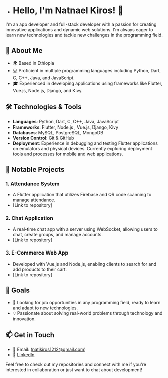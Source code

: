 - # Hello, I'm Natnael Kiros! 👋

I'm an app developer and full-stack developer with a passion for creating innovative applications and dynamic web solutions. I'm always eager to learn new technologies and tackle new challenges in the programming field.

## 🚀 About Me

- 🌍 Based in Ethiopia
- 💻 Proficient in multiple programming languages including Python, Dart, C, C++, Java, and JavaScript.
- 🎓 Experienced in developing applications using frameworks like Flutter, Vue.js, Node.js, Django, and Kivy.

## 🛠️ Technologies & Tools

- **Languages**: Python, Dart, C, C++, Java, JavaScript
- **Frameworks**: Flutter, Node.js , Vue.js, Django, Kivy
- **Databases**: MySQL, PostgreSQL, MongoDB
- **Version Control**: Git & GitHub
- **Deployment**: Experience in debugging and testing Flutter applications on emulators and physical devices. Currently exploring deployment tools and processes for mobile and web applications.

## 🌟 Notable Projects

### 1. Attendance System
   - A Flutter application that utilizes Firebase and QR code scanning to manage attendance.
   - [Link to repository]

### 2. Chat Application
   - A real-time chat app with a server using WebSocket, allowing users to chat, create groups, and manage accounts.
   - [Link to repository]

### 3. E-Commerce Web App
   - Developed with Vue.js and Node.js, enabling clients to search for and add products to their cart.
   - [Link to repository]

## 💼 Goals

- 🌱 Looking for job opportunities in any programming field, ready to learn and adapt to new technologies.
- 💡 Passionate about solving real-world problems through technology and innovation.

## 📫 Get in Touch

- 📧 Email: (natikiros1212@gmail.com)
- 🔗 [LinkedIn](https://www.linkedin.com/in/natnael-kiros-64622032a)

Feel free to check out my repositories and connect with me if you're interested in collaboration or just want to chat about development!


<!---
natnael-kiros/natnael-kiros is a ✨ special ✨ repository because its `README.md` (this file) appears on your GitHub profile.
You can click the Preview link to take a look at your changes.
--->
